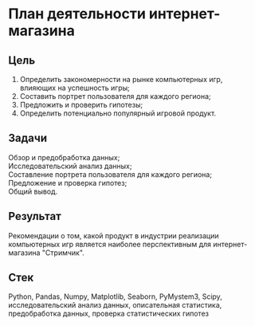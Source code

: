 # План деятельности интернет-магазина
## Цель
1. Определить закономерности на рынке компьютерных игр, влияющих на успешность игры;</br>
2. Составить портрет пользователя для каждого региона;</br>
3. Предложить и проверить гипотезы;</br>
4. Определить потенциально популярный игровой продукт.
## Задачи
Обзор и предобработка данных;</br>
Исследовательский анализ данных;</br>
Составление портрета пользователя для каждого региона;</br>
Предложение и проверка гипотез;</br>
Общий вывод.
## Результат
Рекомендации о том, какой продукт в индустрии реализации компьютерных игр является наиболее перспективным для интернет-магазина "Стримчик".
## Стек
Python, Pandas, Numpy, Matplotlib, Seaborn, PyMystem3, Scipy, исследовательский анализ данных, описательная статистика, предобработка данных, проверка статистических гипотез
